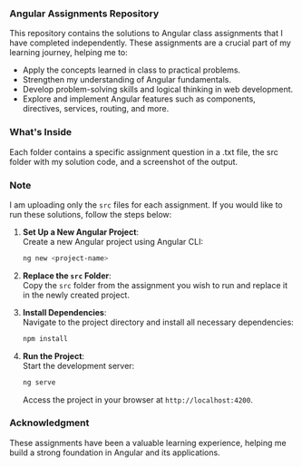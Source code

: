 ### Angular Assignments Repository  

This repository contains the solutions to Angular class assignments that I have completed independently. These assignments are a crucial part of my learning journey, helping me to:  
- Apply the concepts learned in class to practical problems.  
- Strengthen my understanding of Angular fundamentals.  
- Develop problem-solving skills and logical thinking in web development.  
- Explore and implement Angular features such as components, directives, services, routing, and more.  

### What's Inside  
Each folder contains a specific assignment question in a .txt file, the src folder with my solution code, and a screenshot of the output.
### Note  
I am uploading only the `src` files for each assignment. If you would like to run these solutions, follow the steps below:  

1. **Set Up a New Angular Project**:  
   Create a new Angular project using Angular CLI:  
   ```bash  
   ng new <project-name>  
   ```  

2. **Replace the `src` Folder**:  
   Copy the `src` folder from the assignment you wish to run and replace it in the newly created project.  

3. **Install Dependencies**:  
   Navigate to the project directory and install all necessary dependencies:  
   ```bash  
   npm install  
   ```  

4. **Run the Project**:  
   Start the development server:  
   ```bash  
   ng serve  
   ```  

   Access the project in your browser at `http://localhost:4200`.  

### Acknowledgment  
These assignments have been a valuable learning experience, helping me build a strong foundation in Angular and its applications.

